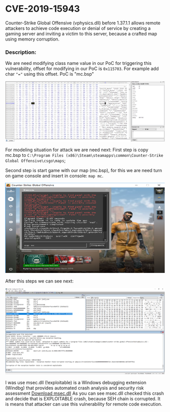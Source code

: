 # CVE-2019-15943

Counter-Strike Global Offensive (vphysics.dll) before 1.37.1.1 allows remote attackers to achieve code execution or denial of service by creating a gaming server and inviting a victim to this server, because a crafted map using memory corruption. 

### Description:

We are need modifying class name value in our PoC for triggering this vulnerability, offset for modifying in our PoC is `0x115703`. For example add char `"="` using this offset. PoC is "mc.bsp"

![](https://github.com/bi7s/CVE/blob/master/CVE-2019-15943/img/offset.png)

For modeling situation for attack we are need next:
First step is copy mc.bsp to `C:\Program Files (x86)\Steam\steamapps\common\Counter-Strike Global Offensive\csgo\maps`;

Second step is start game with our map (mc.bsp), for this we are need turn on game console and insert in console: `map mc`.

![](https://github.com/bi7s/CVE/blob/master/CVE-2019-15943/img/1.png)

After this steps we can see next:

![](https://github.com/bi7s/CVE/blob/master/CVE-2019-15943/img/windbg.png)

I was use msec.dll (!exploitable) is a Windows debugging extension (Windbg) that provides automated crash analysis and security risk assessment [Download msec.dll](https://archive.codeplex.com/?p=msecdbg)
As you can see msec.dll checked this crash and decide that is EXPLOITABLE crash, because SEH chain is corrupted. It is means that attacker can use this vulnerability for remote code execution.
